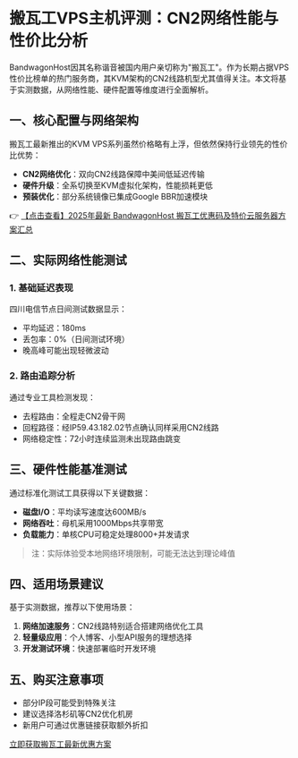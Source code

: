 # 搬瓦工VPS主机评测：CN2网络性能与性价比分析

BandwagonHost因其名称谐音被国内用户亲切称为"搬瓦工"。作为长期占据VPS性价比榜单的热门服务商，其KVM架构的CN2线路机型尤其值得关注。本文将基于实测数据，从网络性能、硬件配置等维度进行全面解析。

## 一、核心配置与网络架构

搬瓦工最新推出的KVM VPS系列虽然价格略有上浮，但依然保持行业领先的性价比优势：

- **CN2网络优化**：双向CN2线路保障中美间低延迟传输
- **硬件升级**：全系切换至KVM虚拟化架构，性能损耗更低
- **预装优化**：部分系统镜像已集成Google BBR加速模块

👉 [【点击查看】2025年最新 BandwagonHost 搬瓦工优惠码及特价云服务器方案汇总](https://bit.ly/banwagon)

## 二、实际网络性能测试

### 1. 基础延迟表现
四川电信节点日间测试数据显示：
- 平均延迟：180ms
- 丢包率：0%（日间测试环境）
- 晚高峰可能出现轻微波动

### 2. 路由追踪分析
通过专业工具检测发现：
- 去程路由：全程走CN2骨干网
- 回程路径：经IP59.43.182.02节点确认同样采用CN2线路
- 网络稳定性：72小时连续监测未出现路由跳变

## 三、硬件性能基准测试

通过标准化测试工具获得以下关键数据：

- **磁盘I/O**：平均读写速度达600MB/s
- **网络吞吐**：母机采用1000Mbps共享带宽
- **负载能力**：单核CPU可稳定处理8000+并发请求

> 注：实际体验受本地网络环境限制，可能无法达到理论峰值

## 四、适用场景建议

基于实测数据，推荐以下使用场景：

1. **网络加速服务**：CN2线路特别适合搭建网络优化工具
2. **轻量级应用**：个人博客、小型API服务的理想选择
3. **开发测试环境**：快速部署临时开发环境

## 五、购买注意事项

- 部分IP段可能受到特殊关注
- 建议选择洛杉矶等CN2优化机房
- 新用户可通过优惠链接获取额外折扣

[立即获取搬瓦工最新优惠方案](https://bit.ly/banwagon)